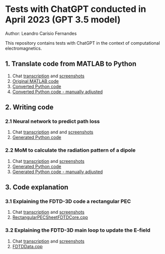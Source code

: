 # Tests with ChatGPT conducted in April 2023 (GPT 3.5 model)

Author: Leandro Carísio Fernandes

This repository contains tests with ChatGPT in the context of computational electromagnetics.

## 1. Translate code from MATLAB to Python

1. Chat [transcription](./chats/1_conversion_fdtd3_matlab_to_python.txt) and [screenshots](./chats/1_conversion_fdtd3_matlab_to_python.md)
2. [Original MATLAB code](./code/1_matlab_to_python/%5Boriginal%5D%20fdtd_3D_demo.m)
3. [Converted Python code](./code/1_matlab_to_python/%5Bconverted_chatgpt%5D%20fdtd_3D_demo.py)
4. [Converted Python code - manually adjusted](./code/1_matlab_to_python/%5Badjusted%5D%20fdtd_3D_demo.py)

## 2. Writing code

### 2.1 Neural network to predict path loss

1. Chat [transcription](./chats/2_nn_path_loss_900_mhz.txt) and  and [screenshots](./chats/2_nn_path_loss_900_mhz.md)
2. [Generated Python code](./code/2_nn_pl_900mhz/script_nn.py)

### 2.2 MoM to calculate the radiation pattern of a dipole

1. Chat [transcription](./chats/3_mom_dipole.txt) and [screenshots](./chats/3_mom_dipole.md)
2. [Generated Python code](./code/3_mom_dipole/%5Bgenerated_chatgpt%5D%20mom_dipole.py)
3. [Generated Python code - manually adjusted](./code/3_mom_dipole/%5Badjusted%5D%20mom_dipole.py)

## 3. Code explanation

### 3.1 Explaining the FDTD-3D code a rectangular PEC

1. Chat [transcription](./chats/4_pec_rectangular_answer.txt)  and [screenshots](./chats/4_pec_rectangular_answer.md)
2. [RectangularPECSheetFDTDCore.cpp](https://github.com/carisio/emstudio/blob/master/EMStudio/src/emstudio/core/engine/fdtd/elementcore/RectangularPECSheetFDTDCore.cpp)

### 3.2 Explaining the FDTD-3D main loop to update the E-field

1. Chat [transcription](./chats/5_fdtd_loop_e_field_changed.txt) and [screenshots](./chats/5_fdtd_loop_e_field_changed.md)
2. [FDTDData.cpp](https://github.com/carisio/emstudio/blob/master/EMStudio/src/emstudio/core/engine/fdtd/FDTDData.cpp)